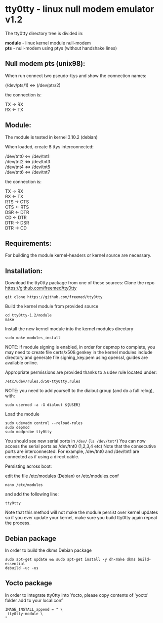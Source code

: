 
# tty0tty - linux null modem emulator v1.2 


The tty0tty directory tree is divided in:

  **module** - linux kernel module null-modem  
  **pts** - null-modem using ptys (without handshake lines)


## Null modem pts (unix98): 

  When run connect two pseudo-ttys and show the connection names:
  
  (/dev/pts/1) <=> (/dev/pts/2)  

  the connection is:
  
  TX -> RX  
  RX <- TX  



## Module:

 The module is tested in kernel 3.10.2 (debian) 

  When loaded, create 8 ttys interconnected:
  
  /dev/tnt0  <=>  /dev/tnt1  
  /dev/tnt2  <=>  /dev/tnt3  
  /dev/tnt4  <=>  /dev/tnt5  
  /dev/tnt6  <=>  /dev/tnt7  

  the connection is:
  
  TX   ->  RX  
  RX   <-  TX  
  RTS  ->  CTS  
  CTS  <-  RTS  
  DSR  <-  DTR  
  CD   <-  DTR  
  DTR  ->  DSR  
  DTR  ->  CD  
  

## Requirements:

  For building the module kernel-headers or kernel source are necessary.

## Installation:

Download the tty0tty package from one of these sources:
Clone the repo https://github.com/freemed/tty0tty

```
git clone https://github.com/freemed/tty0tty
```

Build the kernel module from provided source

```
cd tty0tty-1.2/module
make
```

Install the new kernel module into the kernel modules directory

```
sudo make modules_install
```

NOTE: if module signing is enabled, in order for depmop to complete, you may
need to create file certs/x509.genkey in the kernel modules include directory
and generate file signing_key.pem using openssl, guides are available online.

Appropriate permissions are provided thanks to a udev rule located under:

```
/etc/udev/rules.d/50-tty0tty.rules
```

NOTE: you need to add yourself to the dialout group (and do a full relog), with:

```
sudo usermod -a -G dialout ${USER}
```

Load the module

```
sudo udevadm control --reload-rules
sudo depmod
sudo modprobe tty0tty
```

You should see new serial ports in ```/dev/``` (```ls /dev/tnt*```)
You can now access the serial ports as /dev/tnt0 (1,2,3,4 etc) Note that the consecutive ports are interconnected. For example, /dev/tnt0 and /dev/tnt1 are connected as if using a direct cable.

Persisting across boot:

edit the file /etc/modules (Debian) or /etc/modules.conf

```
nano /etc/modules
```
and add the following line:

```
tty0tty
```

Note that this method will not make the module persist over kernel updates so if you ever update your kernel, make sure you build tty0tty again repeat the process.

## Debian package

In order to build the dkms Debian package

```
sudo apt-get update && sudo apt-get install -y dh-make dkms build-essential
debuild -uc -us
```

## Yocto package

In order to integrate tty0tty into Yocto, please copy contents of 'yocto' folder add to your local.conf

```
IMAGE_INSTALL_append = " \
 tty0tty-module \
"
```
